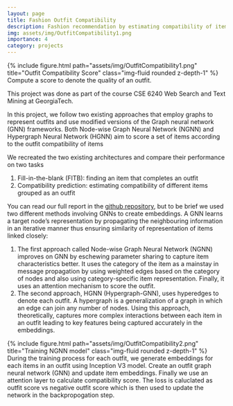 ```yaml
---
layout: page
title: Fashion Outfit Compatibility
description: Fashion recommendation by estimating compatibility of items in an outfit
img: assets/img/OutfitCompatibility1.png
importance: 4
category: projects
---
```


<div class="row">
    <div class="col-sm mt-3 mt-md-0">
        {% include figure.html path="assets/img/OutfitCompatibility1.png" title="Outfit Compatibility Score" class="img-fluid rounded z-depth-1" %}
    </div>
</div>
<div class="caption">
    Compute a score to denote the quality of an outfit.
</div>

This project was done as part of the course CSE 6240 Web Search and Text Mining at GeorgiaTech.

In this project, we follow two existing approaches that employ graphs to represent outfits and use modified versions of the Graph neural network (GNN) frameworks. Both Node-wise Graph Neural Network (NGNN) and Hypergraph Neural Network (HGNN) aim to score a set of items according to the outfit compatibility of items

We recreated the two existing architectures and compare their performance on two tasks 
1. Fill-in-the-blank (FITB): finding an item that completes an outfit
2. Compatibility prediction: estimating compatibility of different items grouped as an outfit


You can read our full report in the [github repository](https://github.com/sshourie/Multimodal_Learning/tree/main), but to be brief we used two different methods involving GNNs to create embeddings. A GNN learns a target node’s representation by propagating the neighbouring information in an iterative manner thus ensuring similarity of representation of items linked closely: 
1. The first approach called Node-wise Graph Neural Network (NGNN) improves on GNN by eschewing parameter sharing to capture item characteristics better. It uses the category of the item as a mainstay in message propagation by using weighted edges based on the category of nodes and also using category-specific item representation. Finally, it uses an attention mechanism to score the outfit.
2. The second approach, HGNN (Hypergraph-GNN), uses hyperedges to denote each outfit. A hypergraph is a generalization of a graph in which an edge can join any number of nodes. Using this approach, theoretically, captures more complex interactions between each item in an outfit leading to key features being captured accurately in the embeddings.

<div class="row">
    <div class="col-sm mt-3 mt-md-0">
        {% include figure.html path="assets/img/OutfitCompatibility2.png" title="Training NGNN model" class="img-fluid rounded z-depth-1" %}
    </div>
</div>
<div class="caption">
    During the training process for each outfit, we generate embeddings for each items in an outfit using Inception V3 model. Create an outfit graph neural network (GNN) and update item embeddings. Finally we use an attention layer to calculate compatibility score. The loss is caluclated as outfit score vs negative outfit score which is then used to update the network in the backpropogation step.
</div>